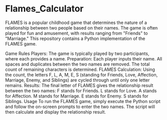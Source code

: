 # Flames_Calculator

FLAMES is a popular childhood game that determines the nature of a relationship between two people based on their names. The game is often played for fun and amusement, with results ranging from "Friends" to "Marriage." This repository contains a Python implementation of the FLAMES game.

Game Rules
Players: The game is typically played by two participants, where each provides a name.
Preparation:
Each player inputs their name.
All spaces and duplicates between the two names are removed.
The total count of remaining characters is determined.
FLAMES Calculation:
Using the count, the letters F, L, A, M, E, S (standing for Friends, Love, Affection, Marriage, Enemy, and Siblings) are cycled through until only one letter remains.
Results:
The final letter of FLAMES gives the relationship result between the two names:
F stands for Friends.
L stands for Love.
A stands for Affection.
M stands for Marriage.
E stands for Enemy.
S stands for Siblings.
Usage
To run the FLAMES game, simply execute the Python script and follow the on-screen prompts to enter the two names. The script will then calculate and display the relationship result.
